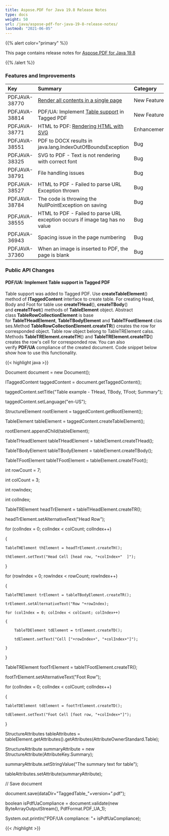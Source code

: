 ```yaml
---
title: Aspose.PDF for Java 19.8 Release Notes
type: docs
weight: 50
url: /java/aspose-pdf-for-java-19-8-release-notes/
lastmod: "2021-06-05"
---
```


{{% alert color="primary" %}}

This page contains release notes for [Aspose.PDF for Java 19.8](https://repository.aspose.com/repo/com/aspose/aspose-pdf/19.8/)

{{% /alert %}}
### **Features and Improvements**

|**Key**|**Summary**|**Category**|
| :- | :- | :- |
|PDFJAVA-38770|[Render all contents in a single page](/pdf/java/convert-html-to-pdf/#converthtmltopdf-renderingcontenttosinglepage)|New Feature|
|PDFJAVA-38814|PDF/UA: Implement [Table support](/pdf/java/working-with-table-in-tagged-pdfs/) in Tagged PDF|New Feature|
|PDFJAVA-38771|HTML to PDF: [Rendering HTML with SVG](/pdf/java/convert-html-to-pdf/#converthtmltopdf-renderhtmlwithsvgdata)|Enhancement|
|PDFJAVA-38551|PDF to DOCX results in java.lang.IndexOutOfBoundsException|Bug|
|PDFJAVA-38325|SVG to PDF - Text is not rendering with correct font|Bug|
|PDFJAVA-38791|File handling issues|Bug|
|PDFJAVA-38527|HTML to PDF - Failed to parse URL Exception thrown|Bug|
|PDFJAVA-38784|The code is throwing the NullPointException on saving|Bug|
|PDFJAVA-38555|HTML to PDF - Failed to parse URL exception occurs if image tag has no value|Bug|
|PDFJAVA-36943|Spacing issue in the page numbering|Bug|
|PDFJAVA-37360|When an image is inserted to PDF, the page is blank|Bug|
### **Public API Changes**
#### **PDF/UA: Implement Table support in Tagged PDF**


Table support was added to Tagged PDF. Use **createTableElement**() method of **ITaggedContent** interface to create table. For creating Head, Body and Foot for table use **createTHead**(), **createTBody**() and **createTFoot**() methods of **TableElement** object. Abstract class **TableRowCollectionElement** is base for **TableTHeadElement**, **TableTBodyElement** and **TableTFootElement** classes.Method **TableRowCollectionElement.createTR**() creates the row for corresponded object. Table row object belong to TableTRElement calss. Methods **TableTRElement.createTH**() and **TableTRElement.createTD**() creates the row's cell for corresponded row. You can also verify **PDF/UA** compliance of the created document. Code snippet below show how to use this functionality.

{{< highlight java >}}

 Document document = new Document();

ITaggedContent taggedContent = document.getTaggedContent();

taggedContent.setTitle("Table example - THead, TBody, TFoot; Summary");

taggedContent.setLanguage("en-US");

StructureElement rootElement = taggedContent.getRootElement();

TableElement tableElement = taggedContent.createTableElement();

rootElement.appendChild(tableElement);

TableTHeadElement tableTHeadElement = tableElement.createTHead();

TableTBodyElement tableTBodyElement = tableElement.createTBody();

TableTFootElement tableTFootElement = tableElement.createTFoot();

int rowCount = 7;

int colCount = 3;

int rowIndex;

int colIndex;

TableTRElement headTrElement = tableTHeadElement.createTR();

headTrElement.setAlternativeText("Head Row");

for (colIndex = 0; colIndex < colCount; colIndex++)

{

    TableTHElement thElement = headTrElement.createTH();

    thElement.setText("Head Cell [head row, "+colIndex+"  ]");

}

for (rowIndex = 0; rowIndex < rowCount; rowIndex++)

{

    TableTRElement trElement = tableTBodyElement.createTR();

    trElement.setAlternativeText("Row "+rowIndex);

    for (colIndex = 0; colIndex < colCount; colIndex++)

    {

        TableTDElement tdElement = trElement.createTD();

        tdElement.setText("Cell ["+rowIndex+", "+colIndex+"]");

    }

}

TableTRElement footTrElement = tableTFootElement.createTR();

footTrElement.setAlternativeText("Foot Row");

for (colIndex = 0; colIndex < colCount; colIndex++)

{

    TableTDElement tdElement = footTrElement.createTD();

    tdElement.setText("Foot Cell [foot row, "+colIndex+"]");

}

StructureAttributes tableAttributes = tableElement.getAttributes().getAttributes(AttributeOwnerStandard.Table);

StructureAttribute summaryAttribute = new StructureAttribute(AttributeKey.Summary);

summaryAttribute.setStringValue("The summary text for table");

tableAttributes.setAttribute(summaryAttribute);

// Save document

document.save(dataDir+"TaggedTable_"+version+".pdf");

boolean isPdfUaCompliance = document.validate(new ByteArrayOutputStream(), PdfFormat.PDF_UA_1);

System.out.println("PDF/UA compliance: "+ isPdfUaCompliance);

{{< /highlight >}}
